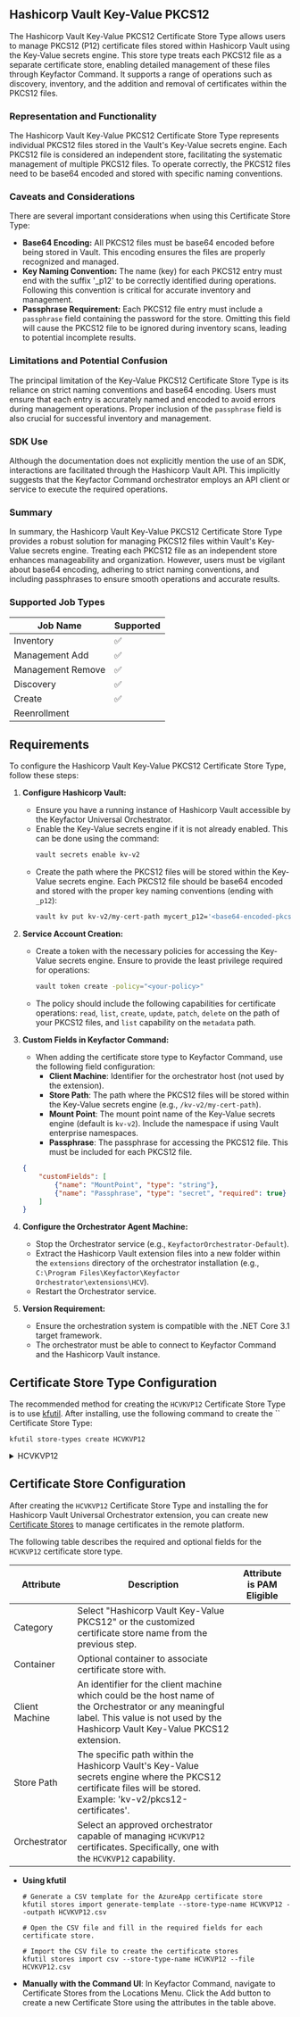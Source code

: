 ## Hashicorp Vault Key-Value PKCS12

The Hashicorp Vault Key-Value PKCS12 Certificate Store Type allows users to manage PKCS12 (P12) certificate files stored within Hashicorp Vault using the Key-Value secrets engine. This store type treats each PKCS12 file as a separate certificate store, enabling detailed management of these files through Keyfactor Command. It supports a range of operations such as discovery, inventory, and the addition and removal of certificates within the PKCS12 files.

### Representation and Functionality

The Hashicorp Vault Key-Value PKCS12 Certificate Store Type represents individual PKCS12 files stored in the Vault's Key-Value secrets engine. Each PKCS12 file is considered an independent store, facilitating the systematic management of multiple PKCS12 files. To operate correctly, the PKCS12 files need to be base64 encoded and stored with specific naming conventions.

### Caveats and Considerations

There are several important considerations when using this Certificate Store Type:

- **Base64 Encoding:** All PKCS12 files must be base64 encoded before being stored in Vault. This encoding ensures the files are properly recognized and managed.
- **Key Naming Convention:** The name (key) for each PKCS12 entry must end with the suffix '_p12' to be correctly identified during operations. Following this convention is critical for accurate inventory and management.
- **Passphrase Requirement:** Each PKCS12 file entry must include a `passphrase` field containing the password for the store. Omitting this field will cause the PKCS12 file to be ignored during inventory scans, leading to potential incomplete results.

### Limitations and Potential Confusion

The principal limitation of the Key-Value PKCS12 Certificate Store Type is its reliance on strict naming conventions and base64 encoding. Users must ensure that each entry is accurately named and encoded to avoid errors during management operations. Proper inclusion of the `passphrase` field is also crucial for successful inventory and management.

### SDK Use

Although the documentation does not explicitly mention the use of an SDK, interactions are facilitated through the Hashicorp Vault API. This implicitly suggests that the Keyfactor Command orchestrator employs an API client or service to execute the required operations.

### Summary

In summary, the Hashicorp Vault Key-Value PKCS12 Certificate Store Type provides a robust solution for managing PKCS12 files within Vault's Key-Value secrets engine. Treating each PKCS12 file as an independent store enhances manageability and organization. However, users must be vigilant about base64 encoding, adhering to strict naming conventions, and including passphrases to ensure smooth operations and accurate results.



### Supported Job Types

| Job Name | Supported |
| -------- | --------- |
| Inventory | ✅ |
| Management Add | ✅ |
| Management Remove | ✅ |
| Discovery | ✅ |
| Create | ✅ |
| Reenrollment |  |

## Requirements

To configure the Hashicorp Vault Key-Value PKCS12 Certificate Store Type, follow these steps:

1. **Configure Hashicorp Vault:**
    - Ensure you have a running instance of Hashicorp Vault accessible by the Keyfactor Universal Orchestrator.
    - Enable the Key-Value secrets engine if it is not already enabled. This can be done using the command:
      ```bash
      vault secrets enable kv-v2
      ```
    - Create the path where the PKCS12 files will be stored within the Key-Value secrets engine. Each PKCS12 file should be base64 encoded and stored with the proper key naming conventions (ending with `_p12`):
      ```bash
      vault kv put kv-v2/my-cert-path mycert_p12='<base64-encoded-pkcs12>' passphrase='<store-passphrase>'
      ```

2. **Service Account Creation:**
    - Create a token with the necessary policies for accessing the Key-Value secrets engine. Ensure to provide the least privilege required for operations:
      ```bash
      vault token create -policy="<your-policy>"
      ```
    - The policy should include the following capabilities for certificate operations: `read`, `list`, `create`, `update`, `patch`, `delete` on the path of your PKCS12 files, and `list` capability on the `metadata` path.

3. **Custom Fields in Keyfactor Command:**
    - When adding the certificate store type to Keyfactor Command, use the following field configuration:
      - **Client Machine**: Identifier for the orchestrator host (not used by the extension).
      - **Store Path**: The path where the PKCS12 files will be stored within the Key-Value secrets engine (e.g., `/kv-v2/my-cert-path`).
      - **Mount Point**: The mount point name of the Key-Value secrets engine (default is `kv-v2`). Include the namespace if using Vault enterprise namespaces.
      - **Passphrase**: The passphrase for accessing the PKCS12 file. This must be included for each PKCS12 file.

    ```json
    {
        "customFields": [
            {"name": "MountPoint", "type": "string"},
            {"name": "Passphrase", "type": "secret", "required": true}
        ]
    }
    ```

4. **Configure the Orchestrator Agent Machine:**
    - Stop the Orchestrator service (e.g., `KeyfactorOrchestrator-Default`).
    - Extract the Hashicorp Vault extension files into a new folder within the `extensions` directory of the orchestrator installation (e.g., `C:\Program Files\Keyfactor\Keyfactor Orchestrator\extensions\HCV`).
    - Restart the Orchestrator service.

5. **Version Requirement:**
    - Ensure the orchestration system is compatible with the .NET Core 3.1 target framework.
    - The orchestrator must be able to connect to Keyfactor Command and the Hashicorp Vault instance.



## Certificate Store Type Configuration

The recommended method for creating the `HCVKVP12` Certificate Store Type is to use [kfutil](https://github.com/Keyfactor/kfutil). After installing, use the following command to create the `` Certificate Store Type:

```shell
kfutil store-types create HCVKVP12
```

<details><summary>HCVKVP12</summary>

Create a store type called `HCVKVP12` with the attributes in the tables below:

### Basic Tab
| Attribute | Value | Description |
| --------- | ----- | ----- |
| Name | Hashicorp Vault Key-Value PKCS12 | Display name for the store type (may be customized) |
| Short Name | HCVKVP12 | Short display name for the store type |
| Capability | HCVKVP12 | Store type name orchestrator will register with. Check the box to allow entry of value |
| Supported Job Types (check the box for each) | Add, Discovery, Remove | Job types the extension supports |
| Supports Add | ✅ | Check the box. Indicates that the Store Type supports Management Add |
| Supports Remove | ✅ | Check the box. Indicates that the Store Type supports Management Remove |
| Supports Discovery | ✅ | Check the box. Indicates that the Store Type supports Discovery |
| Supports Reenrollment |  |  Indicates that the Store Type supports Reenrollment |
| Supports Create | ✅ | Check the box. Indicates that the Store Type supports store creation |
| Needs Server | ✅ | Determines if a target server name is required when creating store |
| Blueprint Allowed |  | Determines if store type may be included in an Orchestrator blueprint |
| Uses PowerShell |  | Determines if underlying implementation is PowerShell |
| Requires Store Password |  | Determines if a store password is required when configuring an individual store. |
| Supports Entry Password |  | Determines if an individual entry within a store can have a password. |

The Basic tab should look like this:

![HCVKVP12 Basic Tab](../docsource/images/HCVKVP12-basic-store-type-dialog.png)

### Advanced Tab
| Attribute | Value | Description |
| --------- | ----- | ----- |
| Supports Custom Alias | Optional | Determines if an individual entry within a store can have a custom Alias. |
| Private Key Handling | Optional | This determines if Keyfactor can send the private key associated with a certificate to the store. Required because IIS certificates without private keys would be invalid. |
| PFX Password Style | Default | 'Default' - PFX password is randomly generated, 'Custom' - PFX password may be specified when the enrollment job is created (Requires the Allow Custom Password application setting to be enabled.) |

The Advanced tab should look like this:

![HCVKVP12 Advanced Tab](../docsource/images/HCVKVP12-advanced-store-type-dialog.png)

### Custom Fields Tab
Custom fields operate at the certificate store level and are used to control how the orchestrator connects to the remote target server containing the certificate store to be managed. The following custom fields should be added to the store type:

| Name | Display Name | Type | Default Value/Options | Required | Description |
| ---- | ------------ | ---- | --------------------- | -------- | ----------- |


The Custom Fields tab should look like this:

![HCVKVP12 Custom Fields Tab](../docsource/images/HCVKVP12-custom-fields-store-type-dialog.png)



</details>

## Certificate Store Configuration

After creating the `HCVKVP12` Certificate Store Type and installing the for Hashicorp Vault Universal Orchestrator extension, you can create new [Certificate Stores](https://software.keyfactor.com/Core-OnPrem/Current/Content/ReferenceGuide/Certificate%20Stores.htm?Highlight=certificate%20store) to manage certificates in the remote platform.

The following table describes the required and optional fields for the `HCVKVP12` certificate store type.

| Attribute | Description | Attribute is PAM Eligible |
| --------- | ----------- | ------------------------- |
| Category | Select "Hashicorp Vault Key-Value PKCS12" or the customized certificate store name from the previous step. | |
| Container | Optional container to associate certificate store with. | |
| Client Machine | An identifier for the client machine which could be the host name of the Orchestrator or any meaningful label. This value is not used by the Hashicorp Vault Key-Value PKCS12 extension. | |
| Store Path | The specific path within the Hashicorp Vault's Key-Value secrets engine where the PKCS12 certificate files will be stored. Example: 'kv-v2/pkcs12-certificates'. | |
| Orchestrator | Select an approved orchestrator capable of managing `HCVKVP12` certificates. Specifically, one with the `HCVKVP12` capability. | |

* **Using kfutil**

    ```shell
    # Generate a CSV template for the AzureApp certificate store
    kfutil stores import generate-template --store-type-name HCVKVP12 --outpath HCVKVP12.csv

    # Open the CSV file and fill in the required fields for each certificate store.

    # Import the CSV file to create the certificate stores
    kfutil stores import csv --store-type-name HCVKVP12 --file HCVKVP12.csv
    ```

* **Manually with the Command UI**: In Keyfactor Command, navigate to Certificate Stores from the Locations Menu. Click the Add button to create a new Certificate Store using the attributes in the table above.